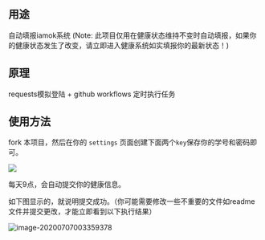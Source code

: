 ## 用途

自动填报iamok系统
(Note: 此项目仅用在健康状态维持不变时自动填报，如果你的健康状态发生了改变，请立即进入健康系统如实填报你的最新状态！)

## 原理

requests模拟登陆 + github workflows 定时执行任务

## 使用方法

fork 本项目，然后在你的 `settings` 页面创建下面两个`key`保存你的学号和密码即可。

![](assets/iShot2020-07-0623.39.33.png)

每天9点，会自动提交你的健康信息。

如下图显示的，就说明提交成功。（你可能需要修改一些不重要的文件如readme文件并提交更改，才能立即看到以下执行结果）

![image-20200707003359378](assets/image-20200707003359378.png)
